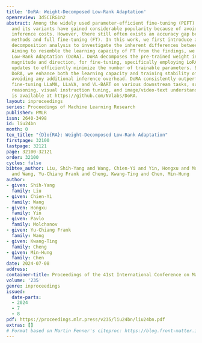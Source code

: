 ```yaml
---
title: 'DoRA: Weight-Decomposed Low-Rank Adaptation'
openreview: 3d5CIRG1n2
abstract: Among the widely used parameter-efficient fine-tuning (PEFT) methods, LoRA
  and its variants have gained considerable popularity because of avoiding additional
  inference costs. However, there still often exists an accuracy gap between these
  methods and full fine-tuning (FT). In this work, we first introduce a novel weight
  decomposition analysis to investigate the inherent differences between FT and LoRA.
  Aiming to resemble the learning capacity of FT from the findings, we propose Weight-Decomposed
  Low-Rank Adaptation (DoRA). DoRA decomposes the pre-trained weight into two components,
  magnitude and direction, for fine-tuning, specifically employing LoRA for directional
  updates to efficiently minimize the number of trainable parameters. By employing
  DoRA, we enhance both the learning capacity and training stability of LoRA while
  avoiding any additional inference overhead. DoRA consistently outperforms LoRA on
  fine-tuning LLaMA, LLaVA, and VL-BART on various downstream tasks, such as commonsense
  reasoning, visual instruction tuning, and image/video-text understanding. The code
  is available at https://github.com/NVlabs/DoRA.
layout: inproceedings
series: Proceedings of Machine Learning Research
publisher: PMLR
issn: 2640-3498
id: liu24bn
month: 0
tex_title: "{D}o{RA}: Weight-Decomposed Low-Rank Adaptation"
firstpage: 32100
lastpage: 32121
page: 32100-32121
order: 32100
cycles: false
bibtex_author: Liu, Shih-Yang and Wang, Chien-Yi and Yin, Hongxu and Molchanov, Pavlo
  and Wang, Yu-Chiang Frank and Cheng, Kwang-Ting and Chen, Min-Hung
author:
- given: Shih-Yang
  family: Liu
- given: Chien-Yi
  family: Wang
- given: Hongxu
  family: Yin
- given: Pavlo
  family: Molchanov
- given: Yu-Chiang Frank
  family: Wang
- given: Kwang-Ting
  family: Cheng
- given: Min-Hung
  family: Chen
date: 2024-07-08
address:
container-title: Proceedings of the 41st International Conference on Machine Learning
volume: '235'
genre: inproceedings
issued:
  date-parts:
  - 2024
  - 7
  - 8
pdf: https://proceedings.mlr.press/v235/liu24bn/liu24bn.pdf
extras: []
# Format based on Martin Fenner's citeproc: https://blog.front-matter.io/posts/citeproc-yaml-for-bibliographies/
---
```

